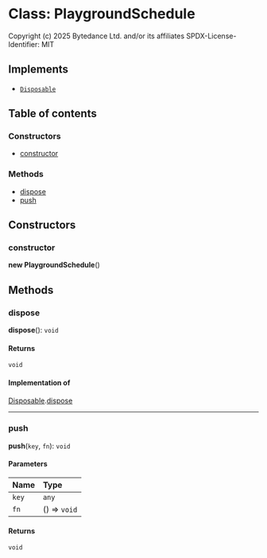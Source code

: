 # Class: PlaygroundSchedule

Copyright (c) 2025 Bytedance Ltd. and/or its affiliates
SPDX-License-Identifier: MIT

## Implements

* [`Disposable`](/en/auto-docs/editor/interfaces/Disposable-1.md)

## Table of contents

### Constructors

* [constructor](/en/auto-docs/editor/classes/PlaygroundSchedule.md#constructor)

### Methods

* [dispose](/en/auto-docs/editor/classes/PlaygroundSchedule.md#dispose)
* [push](/en/auto-docs/editor/classes/PlaygroundSchedule.md#push)

## Constructors

### constructor

**new PlaygroundSchedule**()

## Methods

### dispose

**dispose**(): `void`

#### Returns

`void`

#### Implementation of

[Disposable](/en/auto-docs/editor/interfaces/Disposable-1.md).[dispose](/en/auto-docs/editor/interfaces/Disposable-1.md#dispose)

***

### push

**push**(`key`, `fn`): `void`

#### Parameters

| Name | Type |
| :------ | :------ |
| `key` | `any` |
| `fn` | () => `void` |

#### Returns

`void`
